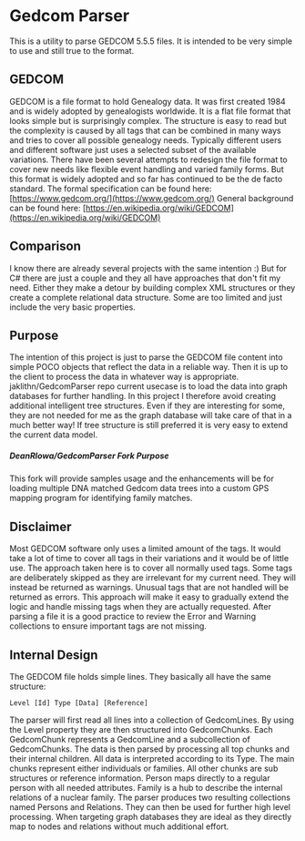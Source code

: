 # Gedcom Parser
This is a utility to parse GEDCOM 5.5.5 files. It is intended to be very simple to use and still true to the format.

## GEDCOM
GEDCOM is a file format to hold Genealogy data. It was first created 1984 and is widely adopted by genealogists worldwide. It is a flat file format that looks simple but is surprisingly complex. The structure is easy to read but the complexity is caused by all tags that can be combined in many ways and tries to cover all possible genealogy needs. Typically different users and different software just uses a selected subset of the available variations.
There have been several attempts to redesign the file format to cover new needs like flexible event handling and varied family forms. But this format is widely adopted and so far has continued to be the de facto standard.
The formal specification can be found here: [https://www.gedcom.org/](https://www.gedcom.org/)
General background can be found here: [https://en.wikipedia.org/wiki/GEDCOM](https://en.wikipedia.org/wiki/GEDCOM)

## Comparison
I know there are already several projects with the same intention :)
But for C# there are just a couple and they all have approaches that don't fit my need. Either they make a detour by building complex XML structures or they create a complete relational data structure. Some are too limited and just include the very basic properties.

## Purpose
The intention of this project is just to parse the GEDCOM file content into simple POCO objects that reflect the data in a reliable way. Then it is up to the client to process the data in whatever way is appropriate. jaklithn/GedcomParser repo current usecase is to load the data into graph databases for further handling. In this project I therefore avoid creating additional intelligent tree structures. Even if they are interesting for some, they are not needed for me as the graph database will take care of that in a much better way! If tree structure is still preferred it is very easy to extend the current data model.
##### DeanRIowa/GedcomParser Fork Purpose
This fork will provide samples usage and the enhancements will be for loading multiple DNA matched Gedcom data trees into a custom GPS mapping program for identifying family matches.

## Disclaimer
Most GEDCOM software only uses a limited amount of the tags. It would take a lot of time to cover all tags in their variations and it would be of little use. The approach taken here is to cover all normally used tags. Some tags are deliberately skipped as they are irrelevant for my current need. They will instead be returned as warnings. Unusual tags that are not handled will be returned as errors. This approach will make it easy to gradually extend the logic and handle missing tags when they are actually requested. After parsing a file it is a good practice to review the Error and Warning collections to ensure important tags are not missing.

## Internal Design
The GEDCOM file holds simple lines. They basically all have the same structure:

    Level [Id] Type [Data] [Reference]

The parser will first read all lines into a collection of GedcomLines.
By using the Level property they are then structured into GedcomChunks. Each GedcomChunk represents a GedcomLine and a subcollection of GedcomChunks.
The data is then parsed by processing all top chunks and their internal children. All data is interpreted according to its Type.
The main chunks represent either individuals or families. All other chunks are sub structures or reference information.
Person maps directly to a regular person with all needed attributes.
Family is a hub to describe the internal relations of a nuclear family.
The parser produces two resulting collections named Persons and Relations. They can then be used for further high level processing. When targeting graph databases they are ideal as they directly map to nodes and relations without much additional effort.
